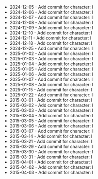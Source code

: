- 2024-12-05 - Add commit for character: l
- 2024-12-06 - Add commit for character: l
- 2024-12-07 - Add commit for character: l
- 2024-12-08 - Add commit for character: l
- 2024-12-09 - Add commit for character: l
- 2024-12-10 - Add commit for character: l
- 2024-12-11 - Add commit for character: l
- 2024-12-18 - Add commit for character: l
- 2024-12-25 - Add commit for character: l
- 2025-01-02 - Add commit for character: l
- 2025-01-03 - Add commit for character: l
- 2025-01-04 - Add commit for character: l
- 2025-01-05 - Add commit for character: l
- 2025-01-06 - Add commit for character: l
- 2025-01-07 - Add commit for character: l
- 2025-01-08 - Add commit for character: l
- 2025-01-15 - Add commit for character: l
- 2025-01-22 - Add commit for character: l
- 2015-03-01 - Add commit for character: l
- 2015-03-02 - Add commit for character: l
- 2015-03-03 - Add commit for character: l
- 2015-03-04 - Add commit for character: l
- 2015-03-05 - Add commit for character: l
- 2015-03-06 - Add commit for character: l
- 2015-03-07 - Add commit for character: l
- 2015-03-14 - Add commit for character: l
- 2015-03-21 - Add commit for character: l
- 2015-03-29 - Add commit for character: l
- 2015-03-30 - Add commit for character: l
- 2015-03-31 - Add commit for character: l
- 2015-04-01 - Add commit for character: l
- 2015-04-02 - Add commit for character: l
- 2015-04-03 - Add commit for character: l
